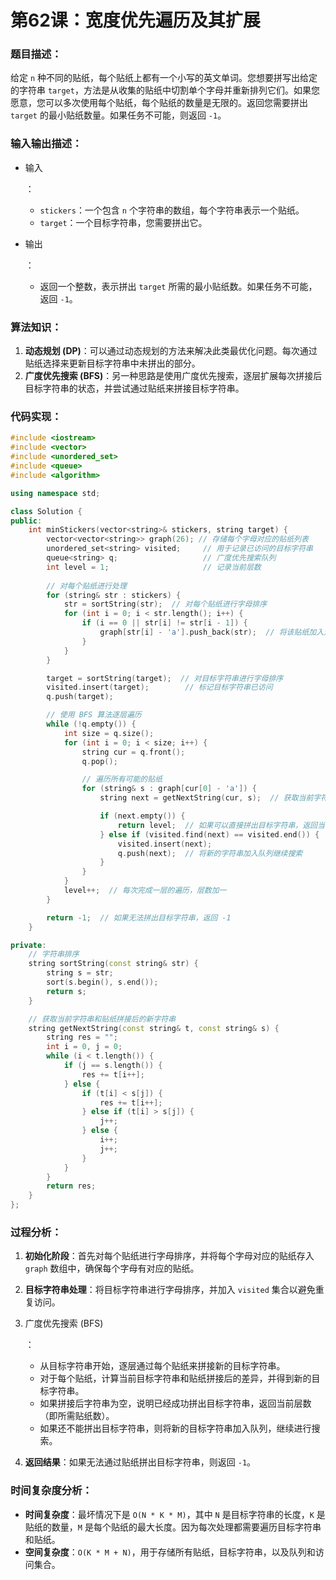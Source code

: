 # 第62课：宽度优先遍历及其扩展

### 题目描述：

给定 `n` 种不同的贴纸，每个贴纸上都有一个小写的英文单词。您想要拼写出给定的字符串 `target`，方法是从收集的贴纸中切割单个字母并重新排列它们。如果您愿意，您可以多次使用每个贴纸，每个贴纸的数量是无限的。返回您需要拼出 `target` 的最小贴纸数量。如果任务不可能，则返回 `-1`。

### 输入输出描述：

- 输入

  ：

  - `stickers`：一个包含 `n` 个字符串的数组，每个字符串表示一个贴纸。
  - `target`：一个目标字符串，您需要拼出它。

- 输出

  ：

  - 返回一个整数，表示拼出 `target` 所需的最小贴纸数。如果任务不可能，返回 `-1`。

### 算法知识：

1. **动态规划 (DP)**：可以通过动态规划的方法来解决此类最优化问题。每次通过贴纸选择来更新目标字符串中未拼出的部分。
2. **广度优先搜索 (BFS)**：另一种思路是使用广度优先搜索，逐层扩展每次拼接后目标字符串的状态，并尝试通过贴纸来拼接目标字符串。

### 代码实现：

```cpp
#include <iostream>
#include <vector>
#include <unordered_set>
#include <queue>
#include <algorithm>

using namespace std;

class Solution {
public:
    int minStickers(vector<string>& stickers, string target) {
        vector<vector<string>> graph(26); // 存储每个字母对应的贴纸列表
        unordered_set<string> visited;     // 用于记录已访问的目标字符串
        queue<string> q;                   // 广度优先搜索队列
        int level = 1;                     // 记录当前层数
        
        // 对每个贴纸进行处理
        for (string& str : stickers) {
            str = sortString(str);  // 对每个贴纸进行字母排序
            for (int i = 0; i < str.length(); i++) {
                if (i == 0 || str[i] != str[i - 1]) {
                    graph[str[i] - 'a'].push_back(str);  // 将该贴纸加入对应字母的列表
                }
            }
        }

        target = sortString(target);  // 对目标字符串进行字母排序
        visited.insert(target);        // 标记目标字符串已访问
        q.push(target);

        // 使用 BFS 算法逐层遍历
        while (!q.empty()) {
            int size = q.size();
            for (int i = 0; i < size; i++) {
                string cur = q.front();
                q.pop();

                // 遍历所有可能的贴纸
                for (string& s : graph[cur[0] - 'a']) {
                    string next = getNextString(cur, s);  // 获取当前字符串和贴纸拼接后的新字符串

                    if (next.empty()) {
                        return level;  // 如果可以直接拼出目标字符串，返回当前层数
                    } else if (visited.find(next) == visited.end()) {
                        visited.insert(next);
                        q.push(next);  // 将新的字符串加入队列继续搜索
                    }
                }
            }
            level++;  // 每次完成一层的遍历，层数加一
        }

        return -1;  // 如果无法拼出目标字符串，返回 -1
    }

private:
    // 字符串排序
    string sortString(const string& str) {
        string s = str;
        sort(s.begin(), s.end());
        return s;
    }

    // 获取当前字符串和贴纸拼接后的新字符串
    string getNextString(const string& t, const string& s) {
        string res = "";
        int i = 0, j = 0;
        while (i < t.length()) {
            if (j == s.length()) {
                res += t[i++];
            } else {
                if (t[i] < s[j]) {
                    res += t[i++];
                } else if (t[i] > s[j]) {
                    j++;
                } else {
                    i++;
                    j++;
                }
            }
        }
        return res;
    }
};
```

### 过程分析：

1. **初始化阶段**：首先对每个贴纸进行字母排序，并将每个字母对应的贴纸存入 `graph` 数组中，确保每个字母有对应的贴纸。

2. **目标字符串处理**：将目标字符串进行字母排序，并加入 `visited` 集合以避免重复访问。

3. 广度优先搜索 (BFS)

   ：

   - 从目标字符串开始，逐层通过每个贴纸来拼接新的目标字符串。
   - 对于每个贴纸，计算当前目标字符串和贴纸拼接后的差异，并得到新的目标字符串。
   - 如果拼接后字符串为空，说明已经成功拼出目标字符串，返回当前层数（即所需贴纸数）。
   - 如果还不能拼出目标字符串，则将新的目标字符串加入队列，继续进行搜索。

4. **返回结果**：如果无法通过贴纸拼出目标字符串，则返回 `-1`。

### 时间复杂度分析：

- **时间复杂度**：最坏情况下是 `O(N * K * M)`，其中 `N` 是目标字符串的长度，`K` 是贴纸的数量，`M` 是每个贴纸的最大长度。因为每次处理都需要遍历目标字符串和贴纸。
- **空间复杂度**：`O(K * M + N)`，用于存储所有贴纸，目标字符串，以及队列和访问集合。